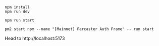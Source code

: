 ```
npm install
npm run dev
```

```shell
npm run start
```

```shell
pm2 start npm --name "[Mainnet] Farcaster Auth Frame" -- run start
```

Head to http://localhost:5173
